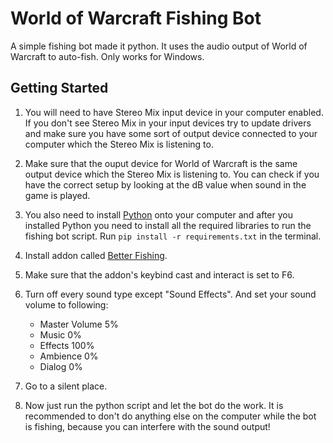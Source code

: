 # World of Warcraft Fishing Bot

A simple fishing bot made it python. It uses the audio output of World of Warcraft to auto-fish. Only works for Windows.

## Getting Started

1. You will need to have Stereo Mix input device in your computer enabled. If you don't see Stereo Mix in your input devices try to update drivers and make sure you have some sort of output device connected to your computer which the Stereo Mix is listening to.

2. Make sure that the ouput device for World of Warcraft is the same output device which the Stereo Mix is listening to. You can check if you have the correct setup by looking at the dB value when sound in the game is played.

3. You also need to install [Python](https://www.python.org/downloads/) onto your computer and after you installed Python you need to install all the required libraries to run the fishing bot script. Run ```pip install -r requirements.txt``` in the terminal.

3. Install addon called [Better Fishing](https://www.curseforge.com/wow/addons/better-fishing).

4. Make sure that the addon's keybind cast and interact is set to F6.

5. Turn off every sound type except "Sound Effects". And set your sound volume to following:
    - Master Volume 5%
    - Music 0%
    - Effects 100%
    - Ambience 0%
    - Dialog 0%

6. Go to a silent place.

7. Now just run the python script and let the bot do the work. It is recommended to don't do anything else on the computer while the bot is fishing, because you can interfere with the sound output!